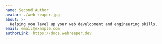 ```yaml
---
name: Second Author
avatar: ./web-reaper.jpg
about: >-
  Helping you level up your web development and engineering skills.
email: email@example.com
authorLink: https://docs.webreaper.dev
---
```

